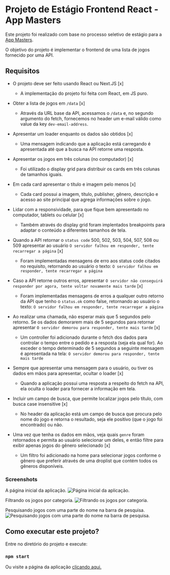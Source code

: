 # Projeto de Estágio Frontend React - App Masters

Este projeto foi realizado com base no processo seletivo de estágio para a [App Masters](https://www.appmasters.io/).

O objetivo do projeto é implementar o frontend de uma lista de jogos fornecido por uma API.


## Requisitos

- O projeto deve ser feito usando React ou Next.JS [x]
  * A implementação do projeto foi feita com React, em JS puro.

- Obter a lista de jogos em `/data` [x]
  * Através da URL base da API, acessamos o `/data` e, no segundo argumento do fetch, fornecemos no header um e-mail válido como value da key `dev-email-address`.

- Apresentar um loader enquanto os dados são obtidos [x]
  * Uma mensagem indicando que a aplicação está carregando é apresentada até que a busca na API retorne uma resposta.

- Apresentar os jogos em três colunas (no computador) [x]
  * Foi utilizado o display grid para distribuir os cards em três colunas de tamanhos iguais.

- Em cada card apresentar o título e imagem pelo menos [x]
  * Cada card possui a imagem, título, publisher, gênero, descrição e acesso ao site principal que agrega informações sobre o jogo. 

- Lidar com a responsividade, para que fique bem apresentado no computador, tablets ou celular [x]
  * Também através do display grid foram implentados breakpoints para adaptar o conteúdo a diferentes tamanhos de tela.

- Quando a API retornar o `status code` 500, 502, 503, 504, 507, 508 ou 509 apresentar ao usuário `O servidor falhou em responder, tente recarregar a página` [x]
  * Foram implementadas mensagens de erro aos status code citados no requisito, retornando ao usuário o texto:
   `O servidor falhou em responder, tente recarregar a página`

- Caso a API retorne outros erros, apresentar `O servidor não conseguirá responder por agora, tente voltar novamente mais tarde` [x]
  * Foram implementadas mensagens de erros a qualquer outro retorno da API que tenho o `status.ok` como false, retornando ao usuário o texto:
   `O servidor falhou em responder, tente recarregar a página`

- Ao realizar uma chamada, não esperar mais que 5 segundos pelo retorno. Se os dados demorarem mais de 5 segundos para retornar apresentar `O servidor demorou para responder, tente mais tarde` [x]
  * Um controller foi adicionado durante o fetch dos dados para controlar o tempo entre o pedido e a resposta (seja ela qual for). Ao exceder o tempo determinado de 5 segundos a seguinte mensagem é apresentada na tela:
  `O servidor demorou para responder, tente mais tarde`

- Sempre que apresentar uma mensagem para o usuário, ou tiver os dados em mãos para apresentar, ocultar o loader [x]
  * Quando a aplicação possui uma resposta a respeito do fetch na API, ela oculta o loader para fornecer a informação em tela.

- Incluir um campo de busca, que permite localizar jogos pelo título, com busca case insensitive [x]
  * No header da aplicação está um campo de busca que procura pelo nome do jogo e retorna o resultado, seja ele positivo (que o jogo foi encontrado) ou não.

- Uma vez que tenha os dados em mãos, veja quais `genre` foram retornados e permita ao usuário selecionar um deles, e então filtre para exibir apenas jogos do gênero selecionado [x]
  * Um filtro foi adicionado na home para selecionar jogos conforme o gênero que preferir através de uma droplist que contém todos os gêneros disponíveis.

### Screenshots

A página inicial da aplicação.
![Página inicial da aplicação.]('./screenshots/screenshot-one')

Filtrando os jogos por categoria.
![Filtrando os jogos por categoria.]('./screenshots/screenshot-two')

Pesquisando jogos com uma parte do nome na barra de pesquisa.
![Pesquisando jogos com uma parte do nome na barra de pesquisa.]('./screenshots/screenshot-two')



## Como executar este projeto?

Entre no diretório do projeto e execute:

### `npm start`

Ou visite a página da aplicação [clicando aqui.](https://list-games.vercel.app/)

